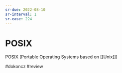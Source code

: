 ```yaml
---
sr-due: 2022-08-10
sr-interval: 1
sr-ease: 224
---
```


# POSIX
POSIX (Portable Operating Systems based on [[Unix]])

#dokoncz
 #review